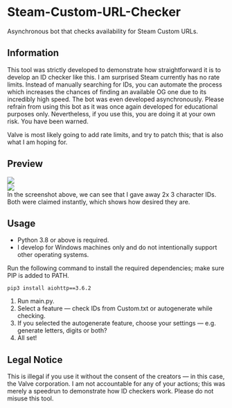 # Steam-Custom-URL-Checker
Asynchronous bot that checks availability for Steam Custom URLs.

## Information
This tool was strictly developed to demonstrate how straightforward it is to develop an ID checker like this. I am surprised Steam currently has no rate limits. Instead of manually searching for IDs, you can automate the process which increases the chances of finding an available OG one due to its incredibly high speed. The bot was even developed asynchronously. Please refrain from using this bot as it was once again developed for educational purposes only. Nevertheless, if you use this, you are doing it at your own risk. You have been warned.

Valve is most likely going to add rate limits, and try to patch this; that is also what I am hoping for.

## Preview
![](https://i.imgur.com/l4Mnejr.gif)<br>
![](https://i.imgur.com/8KZ3nTm.png)<br>
In the screenshot above, we can see that I gave away 2x 3 character IDs. Both were claimed instantly, which shows how desired they are.

## Usage
- Python 3.8 or above is required.
- I develop for Windows machines only and do not intentionally support other operating systems.

Run the following command to install the required dependencies; make sure PIP is added to PATH.
```
pip3 install aiohttp==3.6.2
```
1. Run main.py.
2. Select a feature — check IDs from Custom.txt or autogenerate while checking.
3. If you selected the autogenerate feature, choose your settings — e.g. generate letters, digits or both?
4. All set!

## Legal Notice
This is illegal if you use it without the consent of the creators — in this case, the Valve corporation. I am not accountable for any of your actions; this was merely a speedrun to demonstrate how ID checkers work. Please do not misuse this tool.
